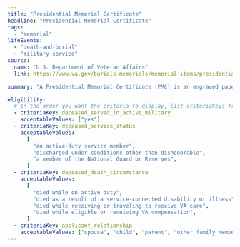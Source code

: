 ```yaml
---
title: "Presidential Memorial Certificate"
headline: "Presidential Memorial Certificate"
tags:
  - "memorial"
lifeEvents:
  - "death-and-burial"
  - "military-service"
source:
  name: "U.S. Department of Veteran Affairs"
  link: https://www.va.gov/burials-memorials/memorial-items/presidential-memorial-certificates/

summary: "A Presidential Memorial Certificate (PMC) is an engraved paper certificate signed by the current president issued to honor the military service of a Veteran or Reservist."

eligibility:
  # In the order you want the criteria to display, list criteriaKeys from the csv here, each followed by a comma-separated list of which values indicate eligibility for that criteria. Wrap individual values in quotes if they have inner commas.
  - criteriaKey: deceased_served_in_active_military
    acceptableValues: ["yes"]
  - criteriaKey: deceased_service_status
    acceptableValues:
      [
        "an active-duty service member",
        "discharged under conditions other than dishonorable",
        "a member of the National Guard or Reserves",
      ]
  - criteriaKey: deceased_death_circumstance
    acceptableValues:
      [
        "died while on active duty",
        "died as a result of a service-connected disability or illness",
        "died while receiving or traveling to receive VA care",
        "died while eligible or receiving VA compensation",
      ]
  - criteriaKey: applicant_relationship
    acceptableValues: ["spouse", "child", "parent", "other family member", "personal or official representative"]
---
```

